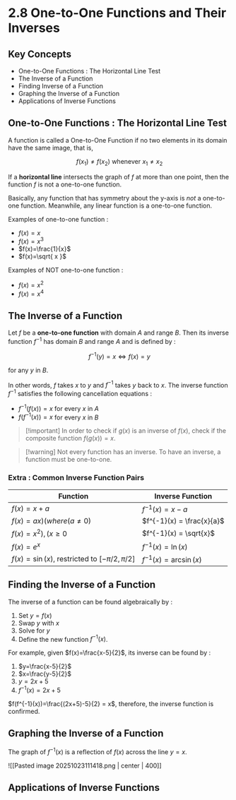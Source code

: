 # 2.8 One-to-One Functions and Their Inverses

## Key Concepts

- One-to-One Functions : The Horizontal Line Test
- The Inverse of a Function
- Finding Inverse of a Function
- Graphing the Inverse of a Function
- Applications of Inverse Functions


## One-to-One Functions : The Horizontal Line Test

A function is called a One-to-One Function if no two elements in its domain have the same image, that is,

$$
f(x_{1}) \neq f(x_{2}) \text{ whenever } x_{1} \neq x_{2}
$$

If a **horizontal line** intersects the graph of $f$ at more than one point, then the function $f$ is not a one-to-one function.

Basically, any function that has symmetry about the y-axis is *not* a one-to-one function. Meanwhile, any linear function is a one-to-one function.

Examples of one-to-one function :
- $f(x)=x$
- $f(x)=x^3$
- $f(x)=\frac{1}{x}$
- $f(x)=\sqrt{ x }$

Examples of NOT one-to-one function :
- $f(x)=x^2$
- $f(x)=x^4$


## The Inverse of a Function

Let $f$ be a **one-to-one function** with domain $A$ and range $B$. Then its inverse function $f^{-1}$ has domain $B$ and range $A$ and is defined by :

$$
f^{-1}(y) = x \iff f(x)=y
$$

for any $y$ in $B$.

In other words, $f$ takes $x$ to $y$ and $f^{-1}$ takes $y$ back to $x$. The inverse function $f^{-1}$ satisfies the following cancellation equations :
- $f^{-1}(f(x))=x$ for every $x$ in $A$
- $f(f^{-1}(x)) = x$ for every $x$ in $B$

> [!important] In order to check if $g(x)$ is an inverse of $f(x)$, check if the composite function $f(g(x))=x$.

> [!warning] Not every function has an inverse. To have an inverse, a function must be one-to-one.

### Extra : Common Inverse Function Pairs

| Function                                          | Inverse Function          |
| ------------------------------------------------- | ------------------------- |
| $f(x) = x + a$                                    | $f^{-1}(x) = x - a$       |
| $f(x) = ax ) (where ( a \neq 0 )$                 | $f^{-1}(x) = \frac{x}{a}$ |
| $f(x) = x^2 ), ( x \ge 0$                         | $f^{-1}(x) = \sqrt{x}$    |
| $f(x) = e^x$                                      | $f^{-1}(x) = \ln(x)$      |
| $f(x) = \sin(x)$, restricted to $[-\pi/2, \pi/2]$ | $f^{-1}(x) = \arcsin(x)$  |


## Finding the Inverse of a Function

The inverse of a function can be found algebraically by : 
1. Set $y=f(x)$
2. Swap $y$ with $x$
3. Solve for $y$
4. Define the new function $f^{-1}(x)$.

For example, given $f(x)=\frac{x-5}{2}$, its inverse can be found by :
1. $y=\frac{x-5}{2}$
2. $x=\frac{y-5}{2}$
3. $y=2x+5$
4. $f^{-1}(x)=2x+5$

$f(f^{-1}(x))=\frac{(2x+5)-5}{2} = x$, therefore, the inverse function is confirmed.


## Graphing the Inverse of a Function

The graph of $f^{-1}(x)$ is a reflection of $f(x)$ across the line $y=x$.

![[Pasted image 20251023111418.png | center | 400]]


## Applications of Inverse Functions

